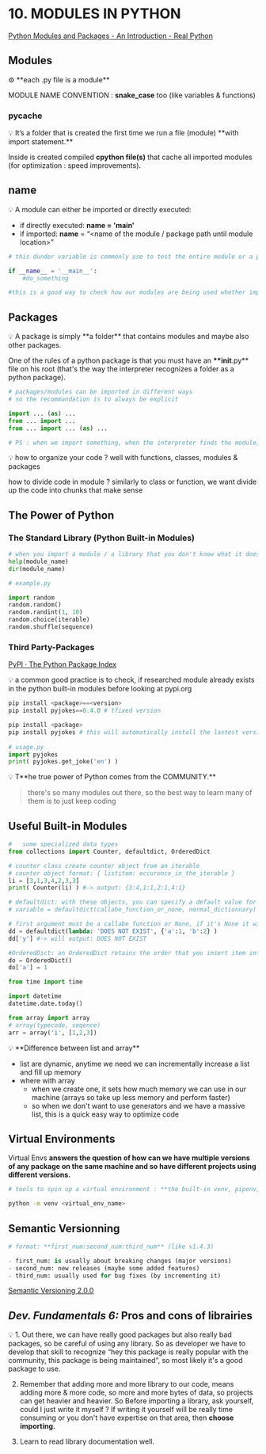 # 10. MODULES IN PYTHON

[Python Modules and Packages - An Introduction - Real Python](https://realpython.com/python-modules-packages/)

## Modules

<aside>
⚙ **each .py file is a module**

MODULE NAME CONVENTION :  **snake_case** too (like variables & functions)

</aside>

### **__pycache__**

<aside>
💡 It’s a folder that is created the first time we run a file (module) **with import statement.**

Inside is created compiled **cpython file(s)** that cache all imported modules (for optimization : speed improvements).

</aside>

## __name__

<aside>
💡 A module can either be imported or directly executed:

- if directly executed: **__name__ = '__main__'**
- if imported: __name__ = “<name of the module / package path until module location>”
</aside>

```python
# this dunder variable is commonly use to test the entire module or a piece of code when directly executed

if __name__ = '__main__':
	#do_something

#this is a good way to check how our modules are being used whether imported or run
```

## Packages

<aside>
💡 A package is simply **a folder** that contains modules and maybe also other packages.

One of the rules of a python package is that you must have an __**init__.py** file on his root (that's the way the interpreter recognizes a folder as a python package).

</aside>

```python
# packages/modules can be imported in different ways
# so the recommandation is to always be explicit

import ... (as) ...
from ... import ...
from ... import ... (as) ...

# PS : when we import something, when the interpreter finds the module, it runs its code and so adds this code to memory (because we're going to use it)
```

<aside>
💡 how to organize your code ? well with functions, classes, modules & packages

how to divide code in module ? similarly to class or function, we want divide up the code into chunks that make sense

</aside>

## The Power of Python

### The Standard Library (Python Built-in Modules)

```python
# when you import a module / a library that you don't know what it does, a key thing is to run in the REPL:
help(module_name)
dir(module_name)
```

```python
# example.py

import random
random.random()
random.randint(1, 10)
random.choice(iterable)
random.shuffle(sequence)
```

### Third Party-Packages

[PyPI · The Python Package Index](https://pypi.org/)

<aside>
💡 a common good practice is to check, if researched module already exists in the python built-in modules before looking at pypi.org

</aside>

```python
pip install <package>==<version>
pip install pyjokes==0.4.0 # tfixed version

pip install <package>
pip install pyjokes # this will automatically install the lastest version of the package
				
# usage.py
import pyjokes
print( pyjokes.get_joke('en') )
```

<aside>
💡 T**he true power of Python comes from the COMMUNITY.**

</aside>

> there's so many modules out there, so the best way to learn many of them is to just keep coding
> 

## Useful Built-in Modules

```python
#   some specialized data types
from collections import Counter, defaultdict, OrderedDict

# counter class create counter object from an iterable
# counter object format: { listitem: occurence_in_the_iterable }
li = [3,1,3,4,2,3,3]
print( Counter(li) ) #-> output: {3:4,1:1,2:1,4:1}

# defaultdict: with these objects, you can specify a default value for all unexisting key
# variable = defaultdict(callabe_function_or_none, normal_dictionnary)

# first argument must be a callabe function or None, if it's None it will raise KeyError like normal dictionnary
dd = defaultdict(lambda: 'DOES NOT EXIST', {'a':1, 'b':2} )
dd['y'] #-> will output: DOES NOT EXIST

#OrderedDict: an OrderedDict retains the order that you insert item into it
do = OrderedDict()
do['a'] = 1

from time import time

import datetime
datetime.date.today()

from array import array
# array(typecode, seqence)
arr = array('i', [1,2,3])
```

<aside>
💡 **Difference between list and array**

- list are dynamic, anytime we need we can incrementally increase a list and fill up memory
- where with array
    - when we create one, it sets how much memory we can use in our machine (arrays so take up less memory and perform faster)
    - so when we don't want to use generators and we have a massive list, this is a quick easy way to optimize code
</aside>

## Virtual Environments

Virtual Envs **answers the question of how can we have multiple versions of any package on the same machine and so have different projects using different versions.**

```bash
# tools to spin up a virtual environment : **the built-in venv, pipenv, conda, virtualenv**

python -m venv <virtual_env_name>
```

## Semantic Versionning

```python
# format: **first_num:second_num:third_num** (like v1.4.3)

- first_num: is usually about breaking changes (major versions)
- second_num: new releases (maybe some added features)
- third_num: usually used for bug fixes (by incrementing it)
```

[Semantic Versioning 2.0.0](https://semver.org/)

## *Dev. Fundamentals 6:* Pros and cons of librairies

<aside>
💡 1. Out there, we can have really good packages but also really bad packages, so be careful of using any library. So as developer we have to develop that skill to recognize “hey this package is really popular with the community, this package is being maintained”, so most likely it's a good package to use.

2. Remember that adding more and more library to our code, means adding more & more code, so more and more bytes of data, so projects can get heavier and heavier. So Before importing a library, ask yourself, could I just write it myself ? If writing it yourself will be really time consuming or you don't have expertise on that area, then **choose importing.**

1. Learn to read library documentation well.
</aside>